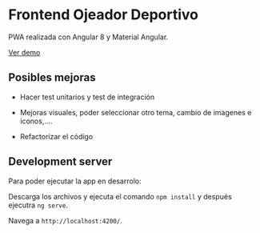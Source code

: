 # Frontend Ojeador Deportivo

PWA realizada con Angular 8 y Material Angular.

[Ver demo](https://sport-scout.firebaseapp.com/auth)

## Posibles mejoras

- Hacer test unitarios y test de integración

- Mejoras visuales, poder seleccionar otro tema, cambio de imagenes e iconos,....

- Refactorizar el código

## Development server

Para poder ejecutar la app en desarrolo:

  Descarga los archivos y ejecuta el comando `npm install` y después ejecutra `ng serve`.
  
  Navega a `http://localhost:4200/`.
